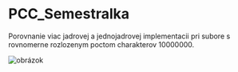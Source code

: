 # PCC_Semestralka

Porovnanie viac jadrovej a jednojadrovej implementacii pri subore s rovnomerne rozlozenym poctom charakterov 10000000.

![obrázok](https://user-images.githubusercontent.com/87422929/195101685-3b7544fc-eff6-4e4b-b1f7-d5a399d3b55b.png)
